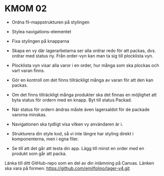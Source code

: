 KMOM 02
===========

* Ordna fil-mappstrukturen på stylingen
* Stylea navigations-elementet
* Fixa stylingen på knapparna



* Skapa en vy där lagerarbetarna ser alla ordrar redo för att packas, dvs. ordrar med status ny. Från order-vyn kan man ta sig till plocklista vyn.

* Plocklista vyn visar alla varor i en order, hur många som ska plockas och vart varan finns.

* Gör en kontroll om det finns tillräckligt många av varan för att den kan packas.

* Om det finns tillräckligt många produkter ska det finnas en möjlighet att byta status för ordern med en knapp. Byt till status Packad.

* När status för ordern ändras måste även lagersaldot för de packade varorna minskas.

* Navigationen ska tydligt visa vilken vy användaren är i.

* Strukturera din style kod, så vi inte längre har styling direkt i komponenterna, men i egna filer.

* Se till att det går att testa din app. Lägg till minst en order med en produkt som går att packa.

Länka till ditt GitHub-repo som en del av din inlämning på Canvas. Länken ska vara på formen: https://github.com/emilfolino/lager-v4.git
